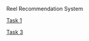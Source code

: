 Reel Recommendation System

[Task 1](https://github.com/sankalpkunthe/Team-08/tree/Task1)

[Task 3](https://github.com/sankalpkunthe/Team-08/tree/Task3)
